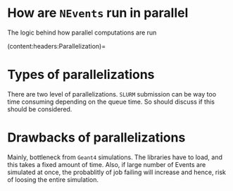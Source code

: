 # How are `NEvents` run in parallel

The logic behind how parallel computations are run

(content:headers:Parallelization)=
# Types of parallelizations 

There are two level of parallelizations. `SLURM` submission can be way too time consuming depending on the queue time. So should discuss if this should be considered.

# Drawbacks of parallelizations

Mainly, bottleneck from `Geant4` simulations. The libraries have to load, and this takes a fixed amount of time. Also, if large number of Events are simulated at once, the probablitly of job failing will increase and hence, risk of loosing the entire simulation.